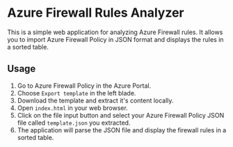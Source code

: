 # Azure Firewall Rules Analyzer

This is a simple web application for analyzing Azure Firewall rules. It allows you to import Azure Firewall Policy in JSON format and displays the rules in a sorted table.

## Usage

1. Go to Azure Firewall Policy in the Azure Portal.
2. Choose `Export template` in the left blade.
3. Download the template and extract it's content locally.
1. Open `index.html` in your web browser.
2. Click on the file input button and select your Azure Firewall Policy JSON file called `template.json` you extracted.
3. The application will parse the JSON file and display the firewall rules in a sorted table.
